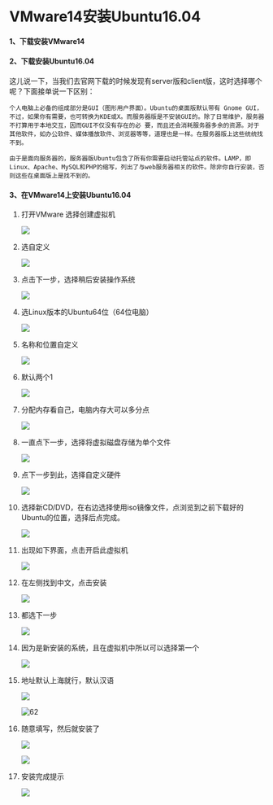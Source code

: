 # VMware14安装Ubuntu16.04

#### 1、下载安装VMware14

#### 2、下载安装Ubuntu16.04

​	这儿说一下，当我们去官网下载的时候发现有server版和client版，这时选择哪个呢？下面接单说一下区别：

```
个人电脑上必备的组成部分是GUI（图形用户界面）。Ubuntu的桌面版默认带有 Gnome GUI，不过，如果你有需要，也可转换为KDE或X。而服务器版是不安装GUI的。除了日常维护，服务器不打算用于本地交互，因而GUI不仅没有存在的必 要，而且还会消耗服务器多余的资源。对于其他软件，如办公软件、媒体播放软件、浏览器等等，道理也是一样。在服务器版上这些统统找不到。

由于是面向服务器的，服务器版Ubuntu包含了所有你需要启动托管站点的软件。LAMP，即Linux、Apache、MySQL和PHP的缩写，列出了与web服务器相关的软件。除非你自行安装，否则这些在桌面版上是找不到的。
```

#### 3、在VMware14上安装Ubuntu16.04

1. 打开VMware 选择创建虚拟机

   ![](./images/47.png)

2. 选自定义

   ![](./images/48.png)

3. 点击下一步，选择稍后安装操作系统

   ![](./images/49.png)

4. 选Linux版本的Ubuntu64位（64位电脑）

   ![](./images/50.png)

5. 名称和位置自定义

   ![](./images/51.png)

6. 默认两个1

   ![](./images/52.png)

7. 分配内存看自己，电脑内存大可以多分点

   ![](./images/53.png)

8. 一直点下一步，选择将虚拟磁盘存储为单个文件

   ![](./images/54.png)

9. 点下一步到此，选择自定义硬件

   ![](./images/55.png)

10. 选择新CD/DVD，在右边选择使用iso镜像文件，点浏览到之前下载好的Ubuntu的位置，选择后点完成。

    ![](./images/56.png)

11. 出现如下界面，点击开启此虚拟机

    ![](./images/57.png)

12. 在左侧找到中文，点击安装

    ![](./images/58.png)

13. 都选下一步

    ![](./images/59.png)

14. 因为是新安装的系统，且在虚拟机中所以可以选择第一个

    ![](./images/60.png)

15. 地址默认上海就行，默认汉语

    ![](./images/61.png)

    ![62](./images/62.png)

16. 随意填写，然后就安装了

    ![](./images/63.png)

    ![](./images/64.png)

17. 安装完成提示

    ![](./images/65.png)

    

    

    

    

    
